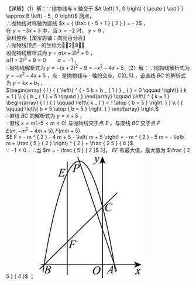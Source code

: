 【详解】（1）解：∵抛物线与 $x$ 轴交于 $A \left( 1 , 0 \right) { \acute { \ast } } \approx B \left( - 5 , 0 \right)$ 两点，  
∴抛物线对称轴为直线 $x = { \frac { - 5 + 1 } { 2 } } = - 2$ ，  
在 $y = - 3 x + 3$ 中，当 $x = - 2$ 时， $y = 9$ ，  
资料整理【淘宝店铺：向阳百分百】  
∴抛物线顶点 $\cdot$ 的坐标为2，9，  
设抛物线解析式为 $y = a \left( x + 2 \right) ^ { 2 } + 9$ ，  
$a \left( 1 + 2 \right) ^ { 2 } + 9 = 0 \qquad a = - 1$ ，  
∴抛物线解析式为 $y = - { \big ( } x + 2 { \big ) } ^ { 2 } + 9 = - x ^ { 2 } - 4 x + 5$ （2）解：∵抛物线解析式为 $y = - x ^ { 2 } - 4 x + 5$ ，点 $\cdot$ 是抛物线与 $\cdot$ 轴的交点，$C ( 0 , 5 )$ ，设直线 $B C$ 的解析式为 $y = k x + b _ { 1 }$ ，  
$\begin{array} { l } { { \left\{ ^ { - 5 k + b _ { 1 } } _ { } = 0 \qquad \right\} } k = 1 } \\ { { b _ { 1 } = 5 \qquad } } \end{array} \qquad \left\{ ^ { k = 1 } \begin{array} { l } { { \qquad \left\{ k _ { } = 1 \atop { b = 5 } \right. } }  \\ { { \qquad \left\{ b = 5 \atop { b = 5 } \right. } }  \end{array} \right.$   
∴直线 $B C$ 的解析式为 $y = x + 5$ ，  
∵直线 $x = m \left( - 5 < m < 0 \right)$ 与抛物线交于点 $E$ ，与直线 $B C$ 交于点 $F$   
$E { \big ( } m , - m ^ { 2 } - 4 m + 5 { \big ) } , F { \big ( } m  m + 5 { \big ) }$   
$E F = - m ^ { 2 } - 4 m + 5 - \left( m + 5 \right) = - m ^ { 2 } - 5 m = - \left( m + \frac { 5 } { 2 } \right) ^ { 2 } + \frac { 2 5 } { 4 }$   
∵ $- 1 < 0$ ，∴当 $m = - \frac { 5 } { 2 }$ 时， $E F$ 有最大值，最大值为 $\frac { 2 5 } { 4 }$ ；
![](<../../qs_image_DB/专题2-7_二次函数中的最值问题（解析版）/0e90fd9f764ebbceb70fced9774f18a606b7066a5c98e350ec10619fb34ca0e8.jpg>)
